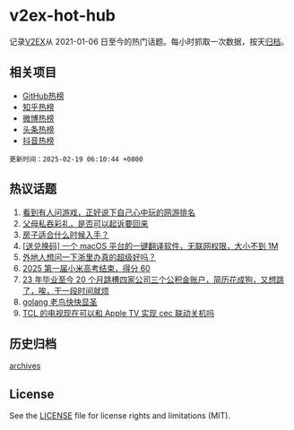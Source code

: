 # v2ex-hot-hub

 记录[V2EX](https://www.v2ex.com/)从 2021-01-06 日至今的热门话题。每小时抓取一次数据，按天[归档](archives)。
 
 ## 相关项目

- [GitHub热榜](https://github.com/lonnyzhang423/github-hot-hub)
- [知乎热榜](https://github.com/lonnyzhang423/zhihu-hot-hub)
- [微博热榜](https://github.com/lonnyzhang423/weibo-hot-hub)
- [头条热榜](https://github.com/lonnyzhang423/toutiao-hot-hub)
- [抖音热榜](https://github.com/lonnyzhang423/douyin-hot-hub)


 `更新时间：2025-02-19 06:10:44 +0800`

## 热议话题

1. [看到有人问游戏，正好说下自己心中玩的网游排名](https://www.v2ex.com/t/1112220)
1. [父母私吞彩礼，是否可以起诉要回来](https://www.v2ex.com/t/1112340)
1. [房子适合什么时候入手？](https://www.v2ex.com/t/1112244)
1. [[送兑换码] 一个 macOS 平台的一键翻译软件，无联网权限，大小不到 1M](https://www.v2ex.com/t/1112174)
1. [外地人想问一下浙里办真的超级好吗？](https://www.v2ex.com/t/1112328)
1. [2025 第一届小米高考结束，得分 60](https://www.v2ex.com/t/1112216)
1. [23 年毕业至今 20 个月跳槽四家公司三个公积金账户，简历花成狗，又想跳了，唉，干一段时间就烦](https://www.v2ex.com/t/1112208)
1. [golang 老鸟快快显圣](https://www.v2ex.com/t/1112322)
1. [TCL 的电视现在可以和 Apple TV 实现 cec 联动关机吗](https://www.v2ex.com/t/1112188)

## 历史归档

[archives](archives)

## License

See the [LICENSE](LICENSE) file for license rights and limitations (MIT).
